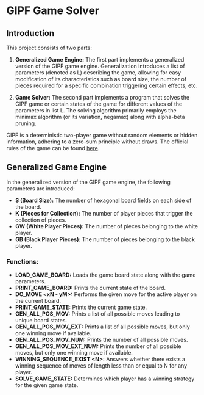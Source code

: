 # GIPF Game Solver

## Introduction

This project consists of two parts:

1. **Generalized Game Engine:** The first part implements a generalized version of the GIPF game engine. Generalization introduces a list of parameters (denoted as L) describing the game, allowing for easy modification of its characteristics such as board size, the number of pieces required for a specific combination triggering certain effects, etc.

2. **Game Solver:** The second part implements a program that solves the GIPF game or certain states of the game for different values of the parameters in list L. The solving algorithm primarily employs the minimax algorithm (or its variation, negamax) along with alpha-beta pruning.

GIPF is a deterministic two-player game without random elements or hidden information, adhering to a zero-sum principle without draws. The official rules of the game can be found [here](official_rules_link). 

## Generalized Game Engine

In the generalized version of the GIPF game engine, the following parameters are introduced:

- **S (Board Size):** The number of hexagonal board fields on each side of the board.
- **K (Pieces for Collection):** The number of player pieces that trigger the collection of pieces.
- **GW (White Player Pieces):** The number of pieces belonging to the white player.
- **GB (Black Player Pieces):** The number of pieces belonging to the black player.

### Functions:

- **LOAD_GAME_BOARD:** Loads the game board state along with the game parameters.
- **PRINT_GAME_BOARD:** Prints the current state of the board.
- **DO_MOVE \<xN - yM\>:** Performs the given move for the active player on the current board.
- **PRINT_GAME_STATE:** Prints the current game state.
- **GEN_ALL_POS_MOV:** Prints a list of all possible moves leading to unique board states.
- **GEN_ALL_POS_MOV_EXT:** Prints a list of all possible moves, but only one winning move if available.
- **GEN_ALL_POS_MOV_NUM:** Prints the number of all possible moves.
- **GEN_ALL_POS_MOV_EXT_NUM:** Prints the number of all possible moves, but only one winning move if available.
- **WINNING_SEQUENCE_EXIST \<N\>:** Answers whether there exists a winning sequence of moves of length less than or equal to N for any player.
- **SOLVE_GAME_STATE:** Determines which player has a winning strategy for the given game state.
